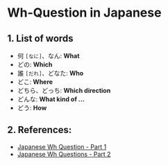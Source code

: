 # Wh-Question in Japanese

## 1. List of words
* 何 `[なに]`、なん: **What**
* どの: **Which**
* 誰 `[だれ]`、どなた: **Who** 
* どこ: **Where**
* どちら、どっち: **Which direction**
* どんな: **What kind of ...**
* どう: **How**

## 2. References:
* [Japanese Wh Question - Part 1](https://my.wasabi-jpn.com/magazine/japanese-grammar/japanese-wh-questions/)
* [Japanese Wh Questions - Part 2](https://my.wasabi-jpn.com/magazine/japanese-grammar/japanese-wh-questions-2/)
